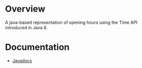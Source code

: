 # Overview
A java-based representation of opening hours using the Time API introduced in Java 8.
# Documentation
 - [Javadocs](http://samhal.xyz/OpeningHours/)